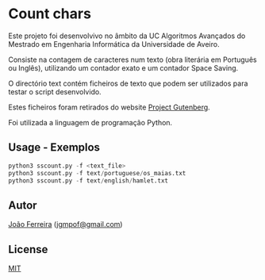 # Count chars

Este projeto foi desenvolvivo no âmbito da UC Algoritmos Avançados do Mestrado em Engenharia Informática da Universidade de Aveiro.

Consiste na contagem de caracteres num texto (obra literária em Português ou Inglês), utilizando um contador exato e um contador Space Saving.

O directório text contém ficheiros de texto que podem ser utilizados para testar o script desenvolvido. 

Estes ficheiros foram retirados do website [Project Gutenberg](https://www.gutenberg.org/).

Foi utilizada a linguagem de programação Python. 

## Usage - Exemplos

```python
python3 sscount.py -f <text_file>
python3 sscount.py -f text/portuguese/os_maias.txt
python3 sscount.py -f text/english/hamlet.txt
```


## Autor
[João Ferreira](https://github.com/joaogferreira) (jgmpof@gmail.com)


## License
[MIT](https://choosealicense.com/licenses/mit/)
